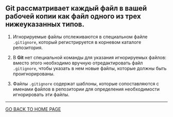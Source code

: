 ## **Git** рассматривает каждый файл в вашей рабочей копии как файл одного из трех нижеуказанных типов. 

1. Игнорируемые файлы отслеживаются в специальном файле ``.gitignore``, который регистрируется в корневом каталоге репозитория.

0. В **Git** нет специальной команды для указания игнорируемых файлов: вместо этого необходимо вручную отредактировать файл ``.gitignore``, чтобы указать в нем новые файлы, которые должны быть проигнорированы. 

0. Файлы ``.gitignore`` содержат шаблоны, которые сопоставляются с именами файлов в репозитории для определения необходимости игнорировать эти файлы.

---
[GO BACK TO HOME PAGE](readme.md)